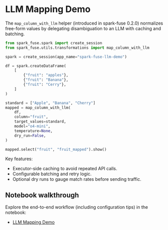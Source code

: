 # LLM Mapping Demo

The `map_column_with_llm` helper (introduced in spark-fuse 0.2.0) normalizes free-form values by delegating disambiguation to an LLM with caching and batching.

```python
from spark_fuse.spark import create_session
from spark_fuse.utils.transformations import map_column_with_llm

spark = create_session(app_name="spark-fuse-llm-demo")

df = spark.createDataFrame(
    [
        {"fruit": "apples"},
        {"fruit": "Banana"},
        {"fruit": "Cerry"},
    ]
)

standard = ["Apple", "Banana", "Cherry"]
mapped = map_column_with_llm(
    df,
    column="fruit",
    target_values=standard,
    model="o4-mini",
    temperature=None,
    dry_run=False,
)

mapped.select("fruit", "fruit_mapped").show()
```

Key features:

- Executor-side caching to avoid repeated API calls.
- Configurable batching and retry logic.
- Optional dry runs to gauge match rates before sending traffic.

## Notebook walkthrough

Explore the end-to-end workflow (including configuration tips) in the notebook:

- [LLM Mapping Demo](https://github.com/kevinsames/spark-fuse/blob/main/notebooks/demos/llm_mapping_demo.ipynb)
